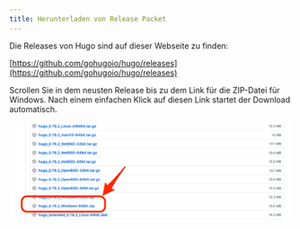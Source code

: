 ```yaml
---
title: Herunterladen von Release Packet
---
```


Die Releases von Hugo sind auf dieser Webseite zu finden:

[https://github.com/gohugoio/hugo/releases](https://github.com/gohugoio/hugo/releases)

Scrollen Sie in dem neusten Release bis zu dem Link für die ZIP-Datei für Windows.
Nach einem einfachen Klick auf diesen Link startet der Download automatisch.

![Download Hugo Binärdateien](./img/download-hugo.png)
